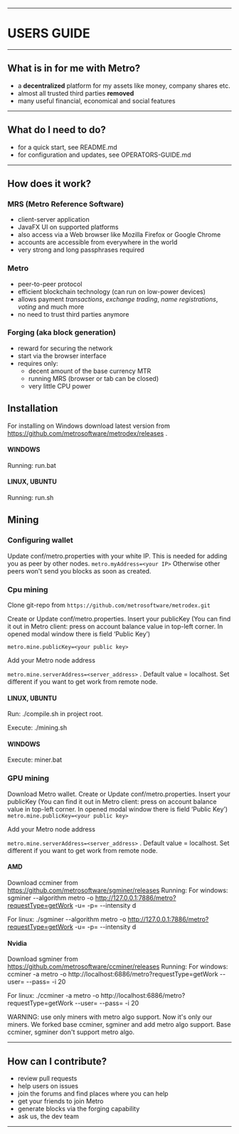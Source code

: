 ----
# USERS GUIDE #

----
## What is in for me with Metro? ##

  - a **decentralized** platform for my assets like money, company shares etc.
  - almost all trusted third parties **removed**
  - many useful financial, economical and social features

----
## What do I need to do? ##

  - for a quick start, see README.md
  - for configuration and updates, see OPERATORS-GUIDE.md

----
## How does it work? ##

### MRS (Metro Reference Software) ###

  - client-server application
  - JavaFX UI on supported platforms
  - also access via a Web browser like Mozilla Firefox or Google Chrome
  - accounts are accessible from everywhere in the world
  - very strong and long passphrases required

### Metro ###

  - peer-to-peer protocol
  - efficient blockchain technology (can run on low-power devices)
  - allows payment *transactions*, *exchange trading*, *name registrations*, *voting* and much more
  - no need to trust third parties anymore

### Forging (aka block generation) ###

  - reward for securing the network
  - start via the browser interface
  - requires only:
    - decent amount of the base currency MTR
    - running MRS (browser or tab can be closed)
    - very little CPU power

## Installation ##
For installing on Windows download latest version from https://github.com/metrosoftware/metrodex/releases .

#### WINDOWS ####
Running: run.bat

#### LINUX, UBUNTU ####
Running: run.sh 


## Mining ###

### Configuring wallet ###
Update conf/metro.properties with your white IP. This is needed for adding you as peer by other nodes.
`metro.myAddress=<your IP>`
Otherwise other peers won't send you blocks as soon as created.

### Cpu mining ###

Clone git-repo from `https://github.com/metrosoftware/metrodex.git`

Create or Update conf/metro.properties. Insert your publicKey (You can find it out in Metro client: press on account balance value in top-left corner. In opened modal window there is field ‘Public Key’)

`metro.mine.publicKey=<your public key>`

Add your Metro node address

`metro.mine.serverAddress=<server_address>` . Default value = localhost. Set different if you want to get work from remote node. 

#### LINUX, UBUNTU ####
Run: ./compile.sh in project root.

Execute: ./mining.sh

#### WINDOWS ####

Execute: miner.bat



### GPU mining ###
Download Metro wallet.
Create or Update conf/metro.properties. Insert your publicKey (You can find it out in Metro client: press on account balance value in top-left corner. In opened modal window there is field ‘Public Key’)
`metro.mine.publicKey=<your public key>`

Add your Metro node address

`metro.mine.serverAddress=<server_address>` . Default value = localhost. Set different if you want to get work from remote node.


#### AMD #### 
Download ccminer from https://github.com/metrosoftware/sgminer/releases
Running: 
For windows:
sgminer --algorithm metro -o http://127.0.0.1:7886/metro?requestType=getWork -u= -p= --intensity d

For linux:
./sgminer --algorithm metro -o http://127.0.0.1:7886/metro?requestType=getWork -u= -p= --intensity d


#### Nvidia #### 
Download sgminer from https://github.com/metrosoftware/ccminer/releases
Running: 
For windows:
ccminer -a metro -o http://localhost:6886/metro?requestType=getWork --user= --pass= -i 20

For linux:
./ccminer -a metro -o http://localhost:6886/metro?requestType=getWork --user= --pass= -i 20


WARNING: use only miners with metro algo support. Now it's only our miners. We forked base ccminer, sgminer and add metro algo support. Base ccminer, sgminer don't support metro algo. 

----
## How can I contribute? ##

  - review pull requests
  - help users on issues
  - join the forums and find places where you can help
  - get your friends to join Metro
  - generate blocks via the forging capability
  - ask us, the dev team

----